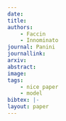 ```yaml
---
date: 
title:
authors:
    - Faccin
    - Innominato
journal: Panini
journallink: 
arxiv:
abstract:
image: 
tags:
    - nice paper
    - model
bibtex: |-
layout: paper
---
```


